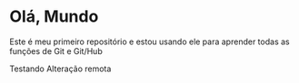 # Olá, Mundo
 Este é meu primeiro repositório e estou usando ele para aprender todas as funções de Git e Git/Hub

Testando Alteração remota 
